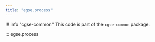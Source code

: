 ```yaml
---
title: "egse.process"
---
```


!!! info "cgse-common"
    This code is part of the `cgse-common` package.


::: egse.process

